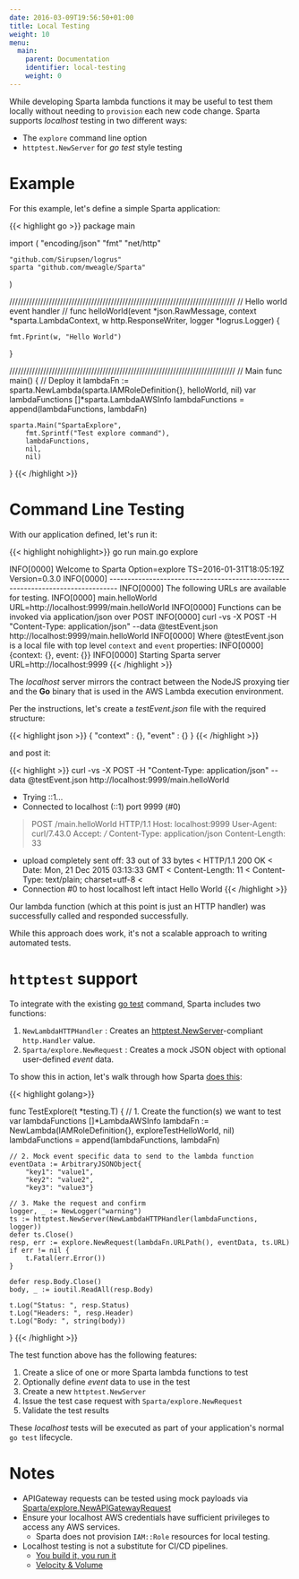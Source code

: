 ```yaml
---
date: 2016-03-09T19:56:50+01:00
title: Local Testing
weight: 10
menu:
  main:
    parent: Documentation
    identifier: local-testing
    weight: 0
---
```

While developing Sparta lambda functions it may be useful to test them locally without needing to `provision` each new code change.  Sparta supports _localhost_ testing in two different ways:

  - The `explore` command line option
  -  `httptest.NewServer` for _go test_ style testing

# Example

For this example, let's define a simple Sparta application:

{{< highlight go >}}
package main

import (
	"encoding/json"
	"fmt"
	"net/http"

	"github.com/Sirupsen/logrus"
	sparta "github.com/mweagle/Sparta"
)

////////////////////////////////////////////////////////////////////////////////
// Hello world event handler
//
func helloWorld(event *json.RawMessage,
	context *sparta.LambdaContext,
	w http.ResponseWriter,
	logger *logrus.Logger) {

	fmt.Fprint(w, "Hello World")
}

////////////////////////////////////////////////////////////////////////////////
// Main
func main() {
	// Deploy it
	lambdaFn := sparta.NewLambda(sparta.IAMRoleDefinition{}, helloWorld, nil)
	var lambdaFunctions []*sparta.LambdaAWSInfo
	lambdaFunctions = append(lambdaFunctions, lambdaFn)

	sparta.Main("SpartaExplore",
		fmt.Sprintf("Test explore command"),
		lambdaFunctions,
		nil,
		nil)
}
{{< /highlight >}}

# Command Line Testing

With our application defined, let's run it:

{{< highlight nohighlight>}}
go run main.go explore

INFO[0000] Welcome to Sparta                             Option=explore TS=2016-01-31T18:05:19Z Version=0.3.0
INFO[0000] --------------------------------------------------------------------------------
INFO[0000] The following URLs are available for testing.
INFO[0000] main.helloWorld                               URL=http://localhost:9999/main.helloWorld
INFO[0000] Functions can be invoked via application/json over POST
INFO[0000] 	curl -vs -X POST -H "Content-Type: application/json" --data @testEvent.json http://localhost:9999/main.helloWorld
INFO[0000] Where @testEvent.json is a local file with top level `context` and `event` properties:
INFO[0000] 	{context: {}, event: {}}
INFO[0000] Starting Sparta server                        URL=http://localhost:9999
{{< /highlight >}}

The _localhost_ server mirrors the contract between the NodeJS proxying tier and the **Go** binary that is used in the AWS Lambda execution environment.

Per the instructions, let's create a _testEvent.json_ file with the required structure:

{{< highlight json >}}
{
  "context" : {},
  "event" : {}
}
{{< /highlight >}}

and post it:

{{< highlight >}}
curl -vs -X POST -H "Content-Type: application/json" --data @testEvent.json http://localhost:9999/main.helloWorld

*   Trying ::1...
* Connected to localhost (::1) port 9999 (#0)
> POST /main.helloWorld HTTP/1.1
> Host: localhost:9999
> User-Agent: curl/7.43.0
> Accept: */*
> Content-Type: application/json
> Content-Length: 33
>
* upload completely sent off: 33 out of 33 bytes
< HTTP/1.1 200 OK
< Date: Mon, 21 Dec 2015 03:13:33 GMT
< Content-Length: 11
< Content-Type: text/plain; charset=utf-8
<
* Connection #0 to host localhost left intact
Hello World
{{< /highlight >}}

Our lambda function (which at this point is just an HTTP handler) was successfully called and responded successfully.

While this approach does work, it's not a scalable approach to writing automated tests.

# <code>httptest</code> support

To integrate with the existing [go test](https://golang.org/pkg/testing/) command, Sparta includes two functions:

  1. `NewLambdaHTTPHandler` : Creates an [httptest.NewServer](https://golang.org/pkg/net/http/httptest/#NewServer)-compliant `http.Handler` value.
  1. `Sparta/explore.NewRequest` : Creates a mock JSON object with optional user-defined *event* data.

To show this in action, let's walk through how Sparta [does this](https://github.com/mweagle/Sparta/blob/master/explore_test.go):

{{< highlight golang>}}

func TestExplore(t *testing.T) {
	// 1. Create the function(s) we want to test
	var lambdaFunctions []*LambdaAWSInfo
	lambdaFn := NewLambda(IAMRoleDefinition{}, exploreTestHelloWorld, nil)
	lambdaFunctions = append(lambdaFunctions, lambdaFn)

	// 2. Mock event specific data to send to the lambda function
	eventData := ArbitraryJSONObject{
		"key1": "value1",
		"key2": "value2",
		"key3": "value3"}

	// 3. Make the request and confirm
	logger, _ := NewLogger("warning")
	ts := httptest.NewServer(NewLambdaHTTPHandler(lambdaFunctions, logger))
	defer ts.Close()
	resp, err := explore.NewRequest(lambdaFn.URLPath(), eventData, ts.URL)
	if err != nil {
		t.Fatal(err.Error())
	}

	defer resp.Body.Close()
	body, _ := ioutil.ReadAll(resp.Body)

	t.Log("Status: ", resp.Status)
	t.Log("Headers: ", resp.Header)
	t.Log("Body: ", string(body))
}
{{< /highlight >}}

The test function above has the following features:

  1. Create a slice of one or more Sparta lambda functions to test
  1. Optionally define *event* data to use in the test
  1. Create a new `httptest.NewServer`
  1. Issue the test case request with `Sparta/explore.NewRequest`
  1. Validate the test results

These _localhost_ tests will be executed as part of your application's normal `go test` lifecycle.

# Notes
  * APIGateway requests can be tested using mock payloads via [Sparta/explore.NewAPIGatewayRequest](https://github.com/mweagle/Sparta/blob/master/explore/explore.go#L103)
  * Ensure your localhost AWS credentials have sufficient privileges to access any AWS services.
    * Sparta does not provision `IAM::Role` resources for local testing.
  * Localhost testing is not a substitute for CI/CD pipelines.
    - [You build it, you run it](https://queue.acm.org/detail.cfm?id=1142065)
    - [Velocity & Volume](https://youtu.be/wyWI3gLpB8o)

